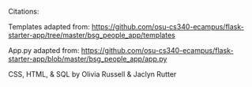 Citations:

Templates adapted from: https://github.com/osu-cs340-ecampus/flask-starter-app/tree/master/bsg_people_app/templates

App.py adapted from: https://github.com/osu-cs340-ecampus/flask-starter-app/blob/master/bsg_people_app/app.py

CSS, HTML, & SQL by Olivia Russell & Jaclyn Rutter